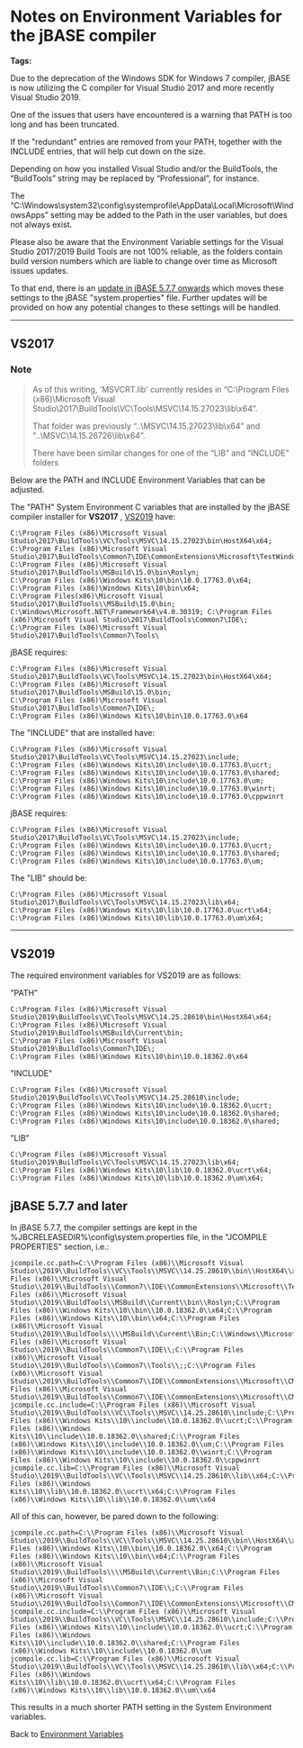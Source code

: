 # Notes on Environment Variables for the jBASE compiler

<PageHeader />

**Tags:**
<badge text='path' vertical='middle' />
<badge text='windows' vertical='middle' />
<badge text='compiler' vertical='middle' />
<badge text='environment variables' vertical='middle' />

Due to the deprecation of the Windows SDK for Windows 7 compiler, jBASE is now utilizing the C compiler for Visual Studio 2017 and more recently Visual Studio 2019.

One of the issues that users have encountered is a warning that PATH is too long and has been truncated.

If the "redundant" entries are removed from your PATH, together with the INCLUDE entries, that will help cut down on the size.

Depending on how you installed Visual Studio and/or the BuildTools, the “BuildTools” string may be replaced by “Professional”, for instance.

The “C:\Windows\system32\config\systemprofile\AppData\Local\Microsoft\WindowsApps” setting may be added to the Path in the user variables, but does not always exist.

Please also be aware that the Environment Variable settings for the Visual Studio 2017/2019 Build Tools are not 100% reliable, as the folders contain build version numbers which are liable to change over time as Microsoft issues updates.

To that end, there is an [update in jBASE 5.7.7 onwards](#jbase-5-7-7-and-later) which moves these settings to the jBASE "system.properties" file.  Further updates will be provided on how any potential changes to these settings will be handled.

* * *

## VS2017

### Note

>As of this writing, 'MSVCRT.lib' currently resides in “C:\Program Files (x86)\Microsoft Visual Studio\2017\BuildTools\VC\Tools\MSVC\14.15.27023\lib\x64”.
>
>That folder was previously “..\MSVC\14.15.27023\lib\x64” and "..\MSVC\14.15.26726\lib\x64”.
>
>There have been similar changes for one of the “LIB” and “INCLUDE” folders

Below are the PATH and INCLUDE Environment Variables that can be adjusted.

The "PATH" System Environment C variables that are installed by the jBASE compiler installer for **VS2017** , [VS2019](#vs2019) have:

```
C:\Program Files (x86)\Microsoft Visual Studio\2017\BuildTools\VC\Tools\MSVC\14.15.27023\bin\HostX64\x64;
C:\Program Files (x86)\Microsoft Visual Studio\2017\BuildTools\Common7\IDE\CommonExtensions\Microsoft\TestWindow;
C:\Program Files (x86)\Microsoft Visual Studio\2017\BuildTools\MSBuild\15.0\bin\Roslyn;
C:\Program Files (x86)\Windows Kits\10\bin\10.0.17763.0\x64;
C:\Program Files (x86)\Windows Kits\10\bin\x64;
C:\Program Files(x86)\Microsoft Visual Studio\2017\BuildTools\\MSBuild\15.0\bin;
C:\Windows\Microsoft.NET\Framework64\v4.0.30319; C:\Program Files (x86)\Microsoft Visual Studio\2017\BuildTools\Common7\IDE\;
C:\Program Files (x86)\Microsoft Visual Studio\2017\BuildTools\Common7\Tools\
```

jBASE requires:

```
C:\Program Files (x86)\Microsoft Visual Studio\2017\BuildTools\VC\Tools\MSVC\14.15.27023\bin\HostX64\x64;
C:\Program Files (x86)\Microsoft Visual Studio\2017\BuildTools\MSBuild\15.0\bin;
C:\Program Files (x86)\Microsoft Visual Studio\2017\BuildTools\Common7\IDE\;
C:\Program Files (x86)\Windows Kits\10\bin\10.0.17763.0\x64
```

The "INCLUDE" that are installed have:

```
C:\Program Files (x86)\Microsoft Visual Studio\2017\BuildTools\VC\Tools\MSVC\14.15.27023\include;
C:\Program Files (x86)\Windows Kits\10\include\10.0.17763.0\ucrt;
C:\Program Files (x86)\Windows Kits\10\include\10.0.17763.0\shared;
C:\Program Files (x86)\Windows Kits\10\include\10.0.17763.0\um;
C:\Program Files (x86)\Windows Kits\10\include\10.0.17763.0\winrt;
C:\Program Files (x86)\Windows Kits\10\include\10.0.17763.0\cppwinrt
```

jBASE requires:

```
C:\Program Files (x86)\Microsoft Visual Studio\2017\BuildTools\VC\Tools\MSVC\14.15.27023\include;
C:\Program Files (x86)\Windows Kits\10\include\10.0.17763.0\ucrt;
C:\Program Files (x86)\Windows Kits\10\include\10.0.17763.0\shared;
C:\Program Files (x86)\Windows Kits\10\include\10.0.17763.0\um;
```

The "LIB" should be:

```
C:\Program Files (x86)\Microsoft Visual Studio\2017\BuildTools\VC\Tools\MSVC\14.15.27023\lib\x64;
C:\Program Files (x86)\Windows Kits\10\lib\10.0.17763.0\ucrt\x64;
C:\Program Files (x86)\Windows Kits\10\lib\10.0.17763.0\um\x64;
```

* * *

## VS2019

The required environment variables for VS2019 are as follows:

"PATH"

```
C:\Program Files (x86)\Microsoft Visual Studio\2019\BuildTools\VC\Tools\MSVC\14.25.28610\bin\HostX64\x64;
C:\Program Files (x86)\Microsoft Visual Studio\2019\BuildTools\MSBuild\Current\bin;
C:\Program Files (x86)\Microsoft Visual Studio\2019\BuildTools\Common7\IDE\;
C:\Program Files (x86)\Windows Kits\10\bin\10.0.18362.0\x64
```

"INCLUDE"

```
C:\Program Files (x86)\Microsoft Visual Studio\2019\BuildTools\VC\Tools\MSVC\14.25.28610\include;
C:\Program Files (x86)\Windows Kits\10\include\10.0.18362.0\ucrt;
C:\Program Files (x86)\Windows Kits\10\include\10.0.18362.0\shared;
C:\Program Files (x86)\Windows Kits\10\include\10.0.18362.0\shared;
```

"LIB"

```
C:\Program Files (x86)\Microsoft Visual Studio\2019\BuildTools\VC\Tools\MSVC\14.15.27023\lib\x64;
C:\Program Files (x86)\Windows Kits\10\lib\10.0.18362.0\ucrt\x64;
C:\Program Files (x86)\Windows Kits\10\lib\10.0.18362.0\um\x64;
```

## jBASE 5.7.7 and later

In jBASE 5.7.7, the compiler settings are kept in the %JBCRELEASEDIR%\config\system.properties file, in the "JCOMPILE PROPERTIES" section, i.e.:

```
jcompile.cc.path=C:\\Program Files (x86)\\Microsoft Visual Studio\\2019\\BuildTools\\VC\\Tools\\MSVC\\14.25.28610\\bin\\HostX64\\x64;C:\\Program Files (x86)\\Microsoft Visual Studio\\2019\\BuildTools\\Common7\\IDE\\CommonExtensions\\Microsoft\\TestWindow;C:\\Program Files (x86)\\Microsoft Visual Studio\\2019\\BuildTools\\MSBuild\\Current\\bin\\Roslyn;C:\\Program Files (x86)\\Windows Kits\\10\\bin\\10.0.18362.0\\x64;C:\\Program Files (x86)\\Windows Kits\\10\\bin\\x64;C:\\Program Files (x86)\\Microsoft Visual Studio\\2019\\BuildTools\\\\MSBuild\\Current\\Bin;C:\\Windows\\Microsoft.NET\\Framework64\\v4.0.30319;C:\\Program Files (x86)\\Microsoft Visual Studio\\2019\\BuildTools\\Common7\\IDE\\;C:\\Program Files (x86)\\Microsoft Visual Studio\\2019\\BuildTools\\Common7\\Tools\\;;C:\\Program Files (x86)\\Microsoft Visual Studio\\2019\\BuildTools\\Common7\\IDE\\CommonExtensions\\Microsoft\\CMake\\CMake\\bin;C:\\Program Files (x86)\\Microsoft Visual Studio\\2019\\BuildTools\\Common7\\IDE\\CommonExtensions\\Microsoft\\CMake\\Ninja
jcompile.cc.include=C:\\Program Files (x86)\\Microsoft Visual Studio\\2019\\BuildTools\\VC\\Tools\\MSVC\\14.25.28610\\include;C:\\Program Files (x86)\\Windows Kits\\10\\include\\10.0.18362.0\\ucrt;C:\\Program Files (x86)\\Windows Kits\\10\\include\\10.0.18362.0\\shared;C:\\Program Files (x86)\\Windows Kits\\10\\include\\10.0.18362.0\\um;C:\\Program Files (x86)\\Windows Kits\\10\\include\\10.0.18362.0\\winrt;C:\\Program Files (x86)\\Windows Kits\\10\\include\\10.0.18362.0\\cppwinrt
jcompile.cc.lib=C:\\Program Files (x86)\\Microsoft Visual Studio\\2019\\BuildTools\\VC\\Tools\\MSVC\\14.25.28610\\lib\\x64;C:\\Program Files (x86)\\Windows Kits\\10\\lib\\10.0.18362.0\\ucrt\\x64;C:\\Program Files (x86)\\Windows Kits\\10\\lib\\10.0.18362.0\\um\\x64
```

All of this can, however, be pared  down to the following:

```
jcompile.cc.path=C:\\Program Files (x86)\\Microsoft Visual Studio\\2019\\BuildTools\\VC\\Tools\\MSVC\\14.25.28610\\bin\\HostX64\\x64;C:\\Program Files (x86)\\Windows Kits\\10\\bin\\10.0.18362.0\\x64;C:\\Program Files (x86)\\Windows Kits\\10\\bin\\x64;C:\\Program Files (x86)\\Microsoft Visual Studio\\2019\\BuildTools\\\\MSBuild\\Current\\Bin;C:\\Program Files (x86)\\Microsoft Visual Studio\\2019\\BuildTools\\Common7\\IDE\\;C:\\Program Files (x86)\\Microsoft Visual Studio\\2019\\BuildTools\\Common7\\IDE\\CommonExtensions\\Microsoft\\CMake\\CMake\\bin
jcompile.cc.include=C:\\Program Files (x86)\\Microsoft Visual Studio\\2019\\BuildTools\\VC\\Tools\\MSVC\\14.25.28610\\include;C:\\Program Files (x86)\\Windows Kits\\10\\include\\10.0.18362.0\\ucrt;C:\\Program Files (x86)\\Windows Kits\\10\\include\\10.0.18362.0\\shared;C:\\Program Files (x86)\\Windows Kits\\10\\include\\10.0.18362.0\\um
jcompile.cc.lib=C:\\Program Files (x86)\\Microsoft Visual Studio\\2019\\BuildTools\\VC\\Tools\\MSVC\\14.25.28610\\lib\\x64;C:\\Program Files (x86)\\Windows Kits\\10\\lib\\10.0.18362.0\\ucrt\\x64;C:\\Program Files (x86)\\Windows Kits\\10\\lib\\10.0.18362.0\\um\\x64
```

This results in a much shorter PATH setting in the System Environment variables.  

Back to [Environment Variables](./../README.md)

  
<PageFooter />

